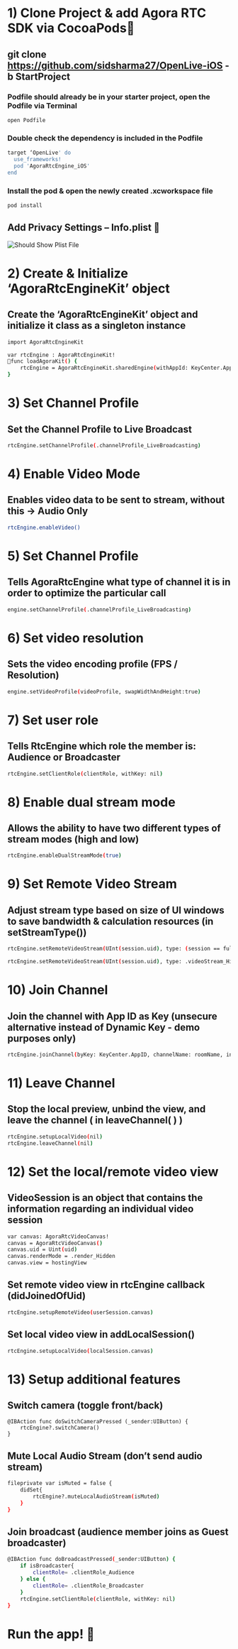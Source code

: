 ﻿#  1) Clone Project & add Agora RTC SDK via CocoaPods

## git clone https://github.com/sidsharma27/OpenLive-iOS -b StartProject

### Podfile should already be in your starter project, open the Podfile via Terminal
```
open Podfile
```

### Double check the dependency is included in the Podfile
```bash
target ‘OpenLive' do
  use_frameworks!
  pod 'AgoraRtcEngine_iOS'
end
```

### Install the pod & open the newly created .xcworkspace file
```bash
pod install
```

## Add Privacy Settings – Info.plist 


![Should Show Plist File](/OpenLive/infoPlist.png)


# 2) Create & Initialize ‘AgoraRtcEngineKit’ object

## Create the ‘AgoraRtcEngineKit’ object and initialize it class as a singleton instance

```bash
import AgoraRtcEngineKit

var rtcEngine : AgoraRtcEngineKit!
func loadAgoraKit() {
    rtcEngine = AgoraRtcEngineKit.sharedEngine(withAppId: KeyCenter.AppID, delegate: self)
}
```

# 3) Set Channel Profile

## Set the Channel Profile to Live Broadcast

```bash
rtcEngine.setChannelProfile(.channelProfile_LiveBroadcasting)
```

# 4) Enable Video Mode

## Enables video data to be sent to stream, without this -> Audio Only

```bash
rtcEngine.enableVideo()
```

# 5) Set Channel Profile

## Tells AgoraRtcEngine what type of channel it is in order to optimize the particular call

```bash
engine.setChannelProfile(.channelProfile_LiveBroadcasting)
```

# 6) Set video resolution

## Sets the video encoding profile (FPS / Resolution)

```bash
engine.setVideoProfile(videoProfile, swapWidthAndHeight:true)
```

# 7) Set user role

## Tells RtcEngine which role the member is: Audience or Broadcaster

```bash
rtcEngine.setClientRole(clientRole, withKey: nil)
```

# 8) Enable dual stream mode

## Allows the ability to have two different types of stream modes (high and low)

```bash
rtcEngine.enableDualStreamMode(true)
```

# 9) Set Remote Video Stream

## Adjust stream type based on size of UI windows to save bandwidth & calculation resources (in setStreamType())

```bash
rtcEngine.setRemoteVideoStream(UInt(session.uid), type: (session == fullScreenSession ?  .videoStream_High : .videoStream_Low))

rtcEngine.setRemoteVideoStream(UInt(session.uid), type: .videoStream_High)
```

# 10) Join Channel

## Join the channel with App ID as Key (unsecure alternative instead of Dynamic Key - demo purposes only)

```bash
rtcEngine.joinChannel(byKey: KeyCenter.AppID, channelName: roomName, info: nil, uid: 0, joinSucess: nil)
```

# 11) Leave Channel

## Stop the local preview, unbind the view, and leave the channel ( in leaveChannel( ) )

```bash
rtcEngine.setupLocalVideo(nil)
rtcEngine.leaveChannel(nil)
```

# 12) Set the local/remote video view

## VideoSession is an object that contains the information regarding an individual video session
```bash
var canvas: AgoraRtcVideoCanvas!
canvas = AgoraRtcVideoCanvas()
canvas.uid = Uint(uid)
canvas.renderMode = .render_Hidden
canvas.view = hostingView
```

## Set remote video view in rtcEngine callback (didJoinedOfUid)
```bash
rtcEngine.setupRemoteVideo(userSession.canvas)
```

## Set local video view in addLocalSession()
```bash
rtcEngine.setupLocalVideo(localSession.canvas)
```

# 13) Setup additional features

## Switch camera (toggle front/back)
```
@IBAction func doSwitchCameraPressed (_sender:UIButton) {
    rtcEngine?.switchCamera()
}
```

## Mute Local Audio Stream (don’t send audio stream)
```bash
fileprivate var isMuted = false {
    didSet{
        rtcEngine?.muteLocalAudioStream(isMuted)
    }
}
```

## Join broadcast (audience member joins as Guest broadcaster)
```bash
@IBAction func doBroadcastPressed(_sender:UIButton) {
    if isBroadcaster{
        clientRole= .clientRole_Audience
    } else {
        clientRole= .clientRole_Broadcaster
    }
    rtcEngine.setClientRole(clientRole, withKey: nil)
}
```

# Run the app! 🚀

